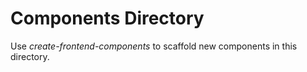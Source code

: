 # Components Directory

Use _create-frontend-components_ to scaffold new components in this directory.
